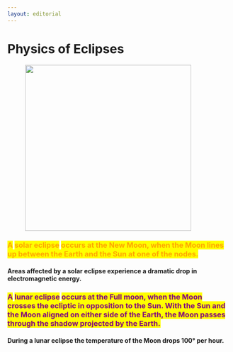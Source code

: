 ```yaml
---
layout: editorial
---
```


# Physics of Eclipses

<figure><img src="../../../../../.gitbook/assets/pexels-btgl-♡-18674887.jpg" alt="" width="375"><figcaption></figcaption></figure>

### <mark style="color:orange;">A</mark> <mark style="color:orange;"></mark><mark style="color:orange;">**solar eclipse**</mark> <mark style="color:orange;"></mark><mark style="color:orange;">occurs at the New Moon, when the Moon lines up between the Earth and the Sun at one of the nodes.</mark>

#### Areas affected by a solar eclipse experience a dramatic drop in electromagnetic energy.&#x20;

### <mark style="color:purple;">A</mark> <mark style="color:purple;"></mark><mark style="color:purple;">**lunar eclipse**</mark> <mark style="color:purple;"></mark><mark style="color:purple;">occurs at the Full moon, when the Moon crosses the ecliptic in opposition to the Sun. With the Sun and the Moon aligned on either side of the Earth, the Moon passes through the shadow projected by the Earth.</mark>

#### During a lunar eclipse the temperature of the Moon drops 100° per hour.
